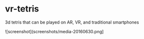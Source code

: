 # vr-tetris
3d tetris that can be played on AR, VR, and traditional smartphones

![screenshot](screenshots/media-20160630.png]
